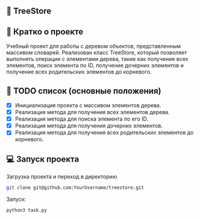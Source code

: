 ## 📁 TreeStore

## 📖 Кратко о проекте
Учебный проект для работы с деревом объектов, представленным массивом словарей. Реализован класс TreeStore, который позволяет выполнять операции с элементами дерева, такие как получение всех элементов, поиск элемента по ID, получение дочерних элементов и получение всех родительских элементов до корневого.

## 🧾 TODO список (основные положения)
- [x] Инициализация проекта с массивом элементов дерева.
- [x] Реализация метода для получения всех элементов дерева.
- [x] Реализация метода для поиска элемента по его ID.
- [x] Реализация метода для получения дочерних элементов.
- [x] Реализация метода для получения всех родительских элементов до корневого.

## 💻 Запуск проекта
Загрузка проекта и переход в директорию

```bash
git clone git@github.com:YourUsername/treestore.git
```

Запуск:
```bash
python3 task.py
```




